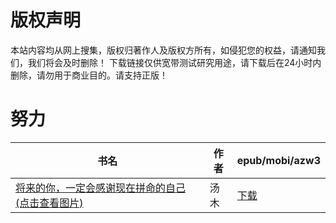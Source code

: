 # 版权声明

本站内容均从网上搜集，版权归著作人及版权方所有，如侵犯您的权益，请通知我们，我们将会及时删除！ 下载链接仅供宽带测试研究用途，请下载后在24小时内删除，请勿用于商业目的。请支持正版！

# 努力

| 书名 | 作者 | epub/mobi/azw3 |
| --- | --- | --- |
| [将来的你，一定会感谢现在拼命的自己 (点击查看图片)](https://www.dushupai.com/attachment/2024/06/01/e6ccf796446096eb.jpg) | 汤木 | [下载](https://url89.ctfile.com/f/31084289-1357005268-67c5d3?p=8866) |

